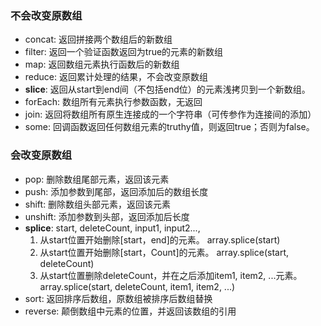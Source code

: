 ### 不会改变原数组
- concat: 返回拼接两个数组后的新数组
- filter: 返回一个验证函数返回为true的元素的新数组
- map: 返回数组元素执行函数后的新数组
- reduce: 返回累计处理的结果，不会改变原数组
- **slice**: 返回从start到end间（不包括end位）的元素浅拷贝到一个新数组。
- forEach: 数组所有元素执行参数函数，无返回
- join: 返回将数组所有原生连接成的一个字符串（可传参作为连接间的添加）
- some: 回调函数返回任何数组元素的truthy值，则返回true；否则为false。

### 会改变原数组
- pop: 删除数组尾部元素，返回该元素
- push: 添加参数到尾部，返回添加后的数组长度
- shift: 删除数组头部元素，返回该元素
- unshift: 添加参数到头部，返回添加后长度
- **splice**: start, deleteCount, input1, input2...,
  1. 从start位置开始删除[start，end]的元素。
  array.splice(start)
  2. 从start位置开始删除[start，Count]的元素。
  array.splice(start, deleteCount)    
  3. 从start位置删除deleteCount，并在之后添加item1, item2, ...元素。
  array.splice(start, deleteCount, item1, item2, ...)
- sort: 返回排序后数组，原数组被排序后数组替换
- reverse: 颠倒数组中元素的位置，并返回该数组的引用